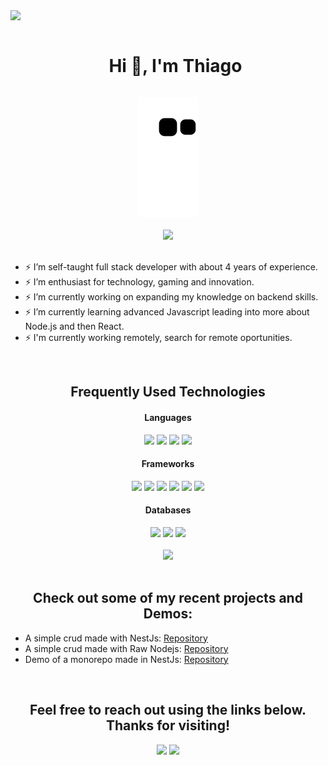 
<!--horizontal divider(gradiant)-->
<img src="https://user-images.githubusercontent.com/73097560/115834477-dbab4500-a447-11eb-908a-139a6edaec5c.gif">

<!--h1 without bottom border-->
<div id="user-content-toc">
  <ul align="center">
    <summary><h1 style="display: inline-block">Hi 👋, I'm Thiago</h1></summary>
  </ul>
</div>


<!--- snake -->
<div align="center">
  <img  src="https://github.com/Thiago-F/Thiago-F/blob/output/github-contribution-grid-snake.svg"
       alt="snake" />
</div>

<!-- 
<br>
<h2 align="center">Introduction</h2>

My name is Thiago Fialho and I am a self-taught full stack developer with about 4 years of experience enthusiast for technology, gaming and innovation. 

-->

<br>
<div align="center">
  <img src="https://github-readme-stats.vercel.app/api?username=Thiago-F&theme=blue-green">
</div>
<br>

- ⚡ I’m self-taught full stack developer with about 4 years of experience.
- ⚡ I’m enthusiast for technology, gaming and innovation.
- ⚡ I’m currently working on expanding my knowledge on backend skills.
- ⚡ I’m currently learning advanced Javascript leading into more about Node.js and then React.
- ⚡ I'm currently working remotely, search for remote oportunities.


<br>
<h2 align="center">Frequently Used Technologies</h2>


<div align="center">
  
</div>


<h4 align="center">Languages</h4>
<div align="center">
  <img src="https://img.shields.io/badge/html5-%23E34F26.svg?style=for-the-badge&logo=html5&logoColor=white"> 
  <img src="https://img.shields.io/badge/css3-%231572B6.svg?style=for-the-badge&logo=css3&logoColor=white"> 
  <img src="https://img.shields.io/badge/python-3670A0?style=for-the-badge&logo=python&logoColor=ffdd54"> 
  <img src="https://img.shields.io/badge/javascript-%23323330.svg?style=for-the-badge&logo=javascript&logoColor=%23F7DF1E">
</div>

<h4 align="center">Frameworks</h4>
<div align="center">
  <img src="https://img.shields.io/badge/express.js-%23404d59.svg?style=for-the-badge&logo=express&logoColor=%2361DAFB"> 
  <img src="https://img.shields.io/badge/nestjs-%23E0234E.svg?style=for-the-badge&logo=nestjs&logoColor=white"> 
  <img src="https://img.shields.io/badge/node.js-6DA55F?style=for-the-badge&logo=node.js&logoColor=white">
  <img src="https://img.shields.io/badge/react-%2320232a.svg?style=for-the-badge&logo=react&logoColor=%2361DAFB">  
  <img src="https://img.shields.io/badge/NPM-%23CB3837.svg?style=for-the-badge&logo=npm&logoColor=white">
  <img src="https://img.shields.io/badge/yarn-%232C8EBB.svg?style=for-the-badge&logo=yarn&logoColor=white">
</div>

<h4 align="center">Databases</h4>
<div align="center">
  <img src="https://img.shields.io/badge/postgres-%23316192.svg?style=for-the-badge&logo=postgresql&logoColor=white"> 
  <img src="https://img.shields.io/badge/MongoDB-%234ea94b.svg?style=for-the-badge&logo=mongodb&logoColor=white"> 
  <img src="https://img.shields.io/badge/redis-%23DD0031.svg?style=for-the-badge&logo=redis&logoColor=white">
</div>

<br>
<div align="center">
  <img src="https://github-readme-stats.vercel.app/api/top-langs/?username=Thiago-F&theme=blue-green">
</div>
<br>

<h2 align="center">Check out some of my recent projects and Demos:</h2>

- A simple crud made with NestJs: [Repository](https://github.com/Thiago-F/demo-simple-crud-nest)
- A simple crud made with Raw Nodejs: [Repository](https://github.com/Thiago-F/demo-raw-node-api)
- Demo of a monorepo made in NestJs: [Repository](https://github.com/Thiago-F/demo-nest-monorepo) 

<br>
<h2 align="center">Feel free to reach out using the links below. Thanks for visiting!</h2>
<p align="center">
  <a href="https://www.linkedin.com/in/thiagofialho/" target="_blank"><img src="https://img.shields.io/badge/linkedin-%230077B5.svg?&style=for-the-badge&logo=linkedin&logoColor=white"/></a>
  <a href="https://www.instagram.com/thiagofialho00/" target="_blank"><img src="https://img.shields.io/badge/instagram-%23E4405F.svg?&style=for-the-badge&logo=instagram&logoColor=white"/></a>
</p>
